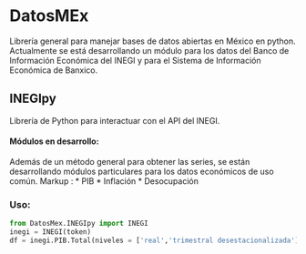 # DatosMEx
Librería general para manejar bases de datos abiertas en México en python.
Actualmente se está desarrollando un módulo para los datos del Banco de Información Económica del INEGI y para el Sistema de Información Económica de Banxico.

## INEGIpy
Librería de Python para interactuar con el API del INEGI.

#### Módulos en desarrollo:
Además de un método general para obtener las series, se están desarrollando módulos particulares para los datos económicos de uso común.
Markup : * PIB
         * Inflación
         * Desocupación

### Uso:
```python
from DatosMex.INEGIpy import INEGI
inegi = INEGI(token)
df = inegi.PIB.Total(niveles = ['real','trimestral desestacionalizada'], inicio = '2000', fin = '2019')
```


